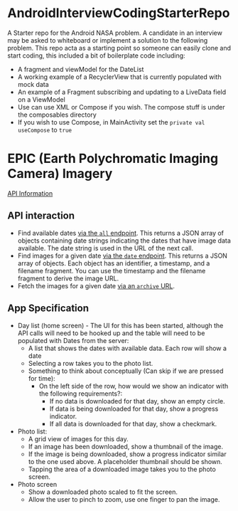 # AndroidInterviewCodingStarterRepo
A Starter repo for the Android NASA problem. A candidate in an interview may be asked to whiteboard or implement a solution to the following problem. This repo acta
as a starting point so someone can easily clone and start coding, this included a bit of boilerplate code including:
- A fragment and viewModel for the DateList
- A working example of a RecyclerView that is currently populated with mock data
- An example of a Fragment subscribing and updating to a LiveData field on a ViewModel
- Use can use XML or Compose if you wish. The compose stuff is under the composables directory
- If you wish to use Compose, in MainActivity set the `private val useCompose` to `true`
# EPIC (Earth Polychromatic Imaging Camera) Imagery

[API Information](https://epic.gsfc.nasa.gov/about/api)

## API interaction

- Find available dates [via the `all` endpoint](https://epic.gsfc.nasa.gov/api/enhanced/all). This returns a JSON array of objects containing date strings indicating the dates that have image data available. The date string is used in the URL of the next call.
- Find images for a given date [via the `date` endpoint](https://epic.gsfc.nasa.gov/api/enhanced/date/2018-06-01). This returns a JSON array of objects. Each object has an identifier, a timestamp, and a filename fragment. You can use the timestamp and the filename fragment to derive the image URL.
- Fetch the images for a given date [via an `archive` URL](https://epic.gsfc.nasa.gov/archive/enhanced/2018/06/01/png/epic_RGB_20180601105347.png).

## App Specification

- Day list (home screen) - The UI for this has been started, although the API calls will need to be hooked up and the table will need to be populated with Dates from the server:
  - A list that shows the dates with available data. Each row will show a date
  - Selecting a row takes you to the photo list.
  - Something to think about conceptually (Can skip if we are pressed for time):
    - On the left side of the row, how would we show an indicator with the following requirements?:
      - If no data is downloaded for that day, show an empty circle.
      - If data is being downloaded for that day, show a progress indicator.
      - If all data is downloaded for that day, show a checkmark.
- Photo list:
  - A grid view of images for this day.
  - If an image has been downloaded, show a thumbnail of the image.
  - If the image is being downloaded, show a progress indicator similar to the one used above. A placeholder thumbnail should be shown.
  - Tapping the area of a downloaded image takes you to the photo screen.
- Photo screen
  - Show a downloaded photo scaled to fit the screen.
  - Allow the user to pinch to zoom, use one finger to pan the image.